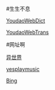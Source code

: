 #生生不息

[YoudaoWebDict](https://www.youdao.com/result?word=hello%20world&lang=en)

[YoudaoWebTrans](https://fanyi.youdao.com)

#网址啊

[异世界](https://www.ysjdm.net)

[yesplaymusic](https://music.hexo.icu)

[Bing](https://cn.bing.com)

